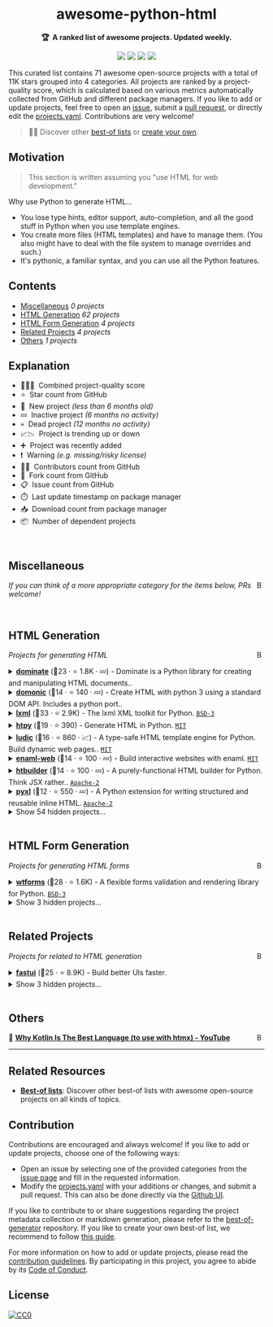 <!-- markdownlint-disable -->
<h1 align="center">
    awesome-python-html
    <br>
</h1>

<p align="center">
    <strong>🏆&nbsp; A ranked list of awesome projects. Updated weekly.</strong>
</p>

<p align="center">
    <a href="https://best-of.org" title="Best-of Badge"><img src="http://bit.ly/3o3EHNN"></a>
    <a href="#Contents" title="Project Count"><img src="https://img.shields.io/badge/projects-71-blue.svg?color=5ac4bf"></a>
    <a href="#Contribution" title="Contributions are welcome"><img src="https://img.shields.io/badge/contributions-welcome-green.svg"></a>
    <a href="https://github.com/hasansezertasan/awesome-python-html/releases" title="Best-of Updates"><img src="https://img.shields.io/github/release-date/hasansezertasan/awesome-python-html?color=green&label=updated"></a>
</p>

This curated list contains 71 awesome open-source projects with a total of 11K stars grouped into 4 categories. All projects are ranked by a project-quality score, which is calculated based on various metrics automatically collected from GitHub and different package managers. If you like to add or update projects, feel free to open an [issue](https://github.com/hasansezertasan/awesome-python-html/issues/new/choose), submit a [pull request](https://github.com/hasansezertasan/awesome-python-html/pulls), or directly edit the [projects.yaml](https://github.com/hasansezertasan/awesome-python-html/edit/main/projects.yaml). Contributions are very welcome!

> 🧙‍♂️  Discover other [best-of lists](https://best-of.org) or [create your own](https://github.com/best-of-lists/best-of/blob/main/create-best-of-list.md).

## Motivation

> This section is written assuming you "use HTML for web development."

Why use Python to generate HTML...

* You lose type hints, editor support, auto-completion, and all the good stuff in Python when you use template engines.
* You create more files (HTML templates) and have to manage them. (You also might have to deal with the file system to manage overrides and such.)
* It's pythonic, a familiar syntax, and you can use all the Python features.

## Contents

- [Miscellaneous](#miscellaneous) _0 projects_
- [HTML Generation](#html-generation) _62 projects_
- [HTML Form Generation](#html-form-generation) _4 projects_
- [Related Projects](#related-projects) _4 projects_
- [Others](#others) _1 projects_

## Explanation
- 🥇🥈🥉&nbsp; Combined project-quality score
- ⭐️&nbsp; Star count from GitHub
- 🐣&nbsp; New project _(less than 6 months old)_
- 💤&nbsp; Inactive project _(6 months no activity)_
- 💀&nbsp; Dead project _(12 months no activity)_
- 📈📉&nbsp; Project is trending up or down
- ➕&nbsp; Project was recently added
- ❗️&nbsp; Warning _(e.g. missing/risky license)_
- 👨‍💻&nbsp; Contributors count from GitHub
- 🔀&nbsp; Fork count from GitHub
- 📋&nbsp; Issue count from GitHub
- ⏱️&nbsp; Last update timestamp on package manager
- 📥&nbsp; Download count from package manager
- 📦&nbsp; Number of dependent projects

<br>

## Miscellaneous

<a href="#contents"><img align="right" width="15" height="15" src="https://git.io/JtehR" alt="Back to top"></a>

_If you can think of a more appropriate category for the items below, PRs welcome!_

<br>

## HTML Generation

<a href="#contents"><img align="right" width="15" height="15" src="https://git.io/JtehR" alt="Back to top"></a>

_Projects for generating HTML_

<details><summary><b><a href="https://github.com/Knio/dominate">dominate</a></b> (🥇23 ·  ⭐ 1.8K · 💤) - Dominate is a Python library for creating and manipulating HTML documents..</summary>


---

<br>

 _1 projects are hidden because they don't fulfill the minimal requirements._

---
</details>
<details><summary><b><a href="https://github.com/byteface/domonic">domonic</a></b> (🥇14 ·  ⭐ 140 · 💤) - Create HTML with python 3 using a standard DOM API. Includes a python port..</summary>


---

<br>

 _1 projects are hidden because they don't fulfill the minimal requirements._

---
</details>
<details><summary><b><a href="https://github.com/lxml/lxml">lxml</a></b> (🥇33 ·  ⭐ 2.9K) - The lxml XML toolkit for Python. <code><a href="http://bit.ly/3aKzpTv">BSD-3</a></code></summary>

- [GitHub](https://github.com/lxml/lxml) (👨‍💻 170 · 🔀 580 · 📥 9.7K · 📦 590K · ⏱️ 24.09.2025):

	```
	git clone https://github.com/lxml/lxml
	```
</details>
<details><summary><b><a href="https://github.com/pelme/htpy">htpy</a></b> (🥇19 ·  ⭐ 390) - Generate HTML in Python. <code><a href="http://bit.ly/34MBwT8">MIT</a></code></summary>

- [GitHub](https://github.com/pelme/htpy) (👨‍💻 17 · 🔀 26 · 📦 58 · 📋 39 - 15% open · ⏱️ 28.08.2025):

	```
	git clone https://github.com/pelme/htpy
	```
</details>
<details><summary><b><a href="https://github.com/getludic/ludic">ludic</a></b> (🥇16 ·  ⭐ 860 · 📈) - A type-safe HTML template engine for Python. Build dynamic web pages.. <code><a href="http://bit.ly/34MBwT8">MIT</a></code></summary>

- [GitHub](https://github.com/getludic/ludic) (👨‍💻 8 · 🔀 18 · 📥 400 · 📦 15 · 📋 29 - 58% open · ⏱️ 23.08.2025):

	```
	git clone https://github.com/paveldedik/ludic
	```
</details>
<details><summary><b><a href="https://github.com/codelv/enaml-web">enaml-web</a></b> (🥇14 ·  ⭐ 100 · 💤) - Build interactive websites with enaml. <code><a href="http://bit.ly/34MBwT8">MIT</a></code></summary>

- [GitHub](https://github.com/codelv/enaml-web) (👨‍💻 6 · 🔀 17 · 📦 14 · 📋 33 - 21% open · ⏱️ 19.03.2025):

	```
	git clone https://github.com/codelv/enaml-web
	```
</details>
<details><summary><b><a href="https://github.com/tvst/htbuilder">htbuilder</a></b> (🥇14 ·  ⭐ 100 · 💤) - A purely-functional HTML builder for Python. Think JSX rather.. <code><a href="http://bit.ly/3nYMfla">Apache-2</a></code></summary>

- [GitHub](https://github.com/tvst/htbuilder) (👨‍💻 4 · 🔀 13 · 📦 5.2K · 📋 3 - 66% open · ⏱️ 09.01.2025):

	```
	git clone https://github.com/tvst/htbuilder
	```
</details>
<details><summary><b><a href="https://github.com/dropbox/pyxl">pyxl</a></b> (🥈12 ·  ⭐ 550 · 💤) - A Python extension for writing structured and reusable inline HTML. <code><a href="http://bit.ly/3nYMfla">Apache-2</a></code></summary>

- [GitHub](https://github.com/dropbox/pyxl) (👨‍💻 48 · 🔀 34 · ⏱️ 14.01.2025):

	```
	git clone https://github.com/dropbox/pyxl
	```
</details>
<details><summary>Show 54 hidden projects...</summary>

- <b><a href="https://github.com/volfpeter/markyp">markyp</a></b> (🥈11 ·  ⭐ 39) - Python 3 tools for creating markup documents.
- <b><a href="https://github.com/Hrabal/TemPy">TemPy</a></b> (🥇16 ·  ⭐ 140 · 💀) - Python Object Oriented Html Templating System. <code><a href="http://bit.ly/3nYMfla">Apache-2</a></code>
- <b><a href="https://github.com/leforestier/yattag">yattag</a></b> (🥇15 ·  ⭐ 350 · 💤) - Python library to generate HTML or XML in a readable, concise.. <code>❗Unlicensed</code>
- <b><a href="https://github.com/tylerbakke/MarkupPy">MarkupPy</a></b> (🥇14 ·  ⭐ 11 · 💤) - MarkupPy - An HTML/XML generator. <code><a href="http://bit.ly/34MBwT8">MIT</a></code>
- <b><a href="https://github.com/BrainStormYourWayIn/sierra">sierra</a></b> (🥈13 ·  ⭐ 91) - A Pythonic wraparound of HTML/CSS/JS. <code><a href="http://bit.ly/3nYMfla">Apache-2</a></code>
- <b><a href="https://github.com/sanic-org/html5tagger">html5tagger</a></b> (🥈13 ·  ⭐ 32 · 💀) - Create HTML documents from Python. <code><a href="http://bit.ly/3rvuUlR">Unlicense</a></code>
- <b><a href="https://github.com/apiad/auditorium">auditorium</a></b> (🥈12 ·  ⭐ 83 · 💀) - An HTML+CSS+JS generator from pure Python code. <code>❗Unlicensed</code>
- <b><a href="https://github.com/basxsoftwareassociation/htmlgenerator">htmlgenerator</a></b> (🥈11 ·  ⭐ 41 · 💤) - TL;DR DOM on the server-side. <code><a href="http://bit.ly/3aKzpTv">BSD-3</a></code>
- <b><a href="https://github.com/pyxl4/pyxl4">pyxl4</a></b> (🥈10 ·  ⭐ 89 · 💀) - Extend Python syntax with HTML. <code><a href="http://bit.ly/3nYMfla">Apache-2</a></code>
- <b><a href="https://github.com/miyakogi/wdom">wdom</a></b> (🥈10 ·  ⭐ 75 · 💀) - Web technology based GUI library for desktop applications. <code><a href="http://bit.ly/34MBwT8">MIT</a></code>
- <b><a href="https://github.com/keithasaurus/simple_html">simple_html</a></b> (🥈10 ·  ⭐ 50) - fast, templateless html generation. <code><a href="http://bit.ly/34MBwT8">MIT</a></code>
- <b><a href="https://github.com/jaimevp54/htmlBuilder">htmlBuilder</a></b> (🥈10 ·  ⭐ 39 · 💀) - A beautiful html builder built with python. <code><a href="http://bit.ly/34MBwT8">MIT</a></code>
- <b><a href="https://github.com/jpsca/jinjax-ui">jinjax-ui</a></b> (🥈10 ·  ⭐ 20) - JinjaX UI components. <code><a href="http://bit.ly/34MBwT8">MIT</a></code>
- <b><a href="https://github.com/vchan/hyperscript">hyperscript</a></b> (🥈10 ·  ⭐ 10 · 💤) - HyperText with Python. <code><a href="http://bit.ly/34MBwT8">MIT</a></code>
- <b><a href="https://github.com/Parnassius/domify">domify</a></b> (🥈10 ·  ⭐ 7) - HTML generator using pure Python. <code><a href="http://bit.ly/34MBwT8">MIT</a></code>
- <b><a href="https://github.com/CheeseCake87/pyhead">pyhead</a></b> (🥈10 ·  ⭐ 4) - The Python HTML head filler. <code><a href="http://bit.ly/34MBwT8">MIT</a></code>
- <b><a href="https://github.com/koaning/mohtml">mohtml</a></b> (🥈9 ·  ⭐ 57) - DSL for HTML that targets marimo and more!. <code><a href="http://bit.ly/34MBwT8">MIT</a></code>
- <b><a href="https://github.com/Michael-F-Ellis/htmltree">htmltree</a></b> (🥈9 ·  ⭐ 36 · 💀) - Generalized nested html element tree with recursive rendering. <code><a href="http://bit.ly/34MBwT8">MIT</a></code>
- <b><a href="https://github.com/LiftoffSoftware/htmltag">htmltag</a></b> (🥈9 ·  ⭐ 22 · 💀) - A Python (2 *and* 3) module for wrapping whatever strings you want.. <code><a href="http://bit.ly/3nYMfla">Apache-2</a></code>
- <b><a href="https://github.com/MohammadrezaAmani/INUI">INUI</a></b> (🥈9 ·  ⭐ 21 · 💤) - Powerful and Highly Customizable Python Library for UI. <code><a href="http://bit.ly/34MBwT8">MIT</a></code>
- <b><a href="https://github.com/srittau/python-htmlgen">python-htmlgen</a></b> (🥈9 ·  ⭐ 17 · 💀) - Python HTML 5 Generator. <code><a href="http://bit.ly/34MBwT8">MIT</a></code>
- <b><a href="https://github.com/pcarbonn/fast_html">fast_html</a></b> (🥉8 ·  ⭐ 100) - Generate HTML conveniently and efficiently in Python. <code><a href="http://bit.ly/37RvQcA">❗️LGPL-3.0</a></code>
- <b><a href="https://github.com/cenkalti/pyhtml">pyhtml</a></b> (🥉8 ·  ⭐ 75 · 💀) - HTML generation library for Python. <code>❗Unlicensed</code>
- <b><a href="https://github.com/ejplatform/hyperpython">hyperpython</a></b> (🥉7 ·  ⭐ 59 · 💀) - A small DSL to write HTML in Python. <code>❗Unlicensed</code>
- <b><a href="https://github.com/timothycrosley/thedom">thedom</a></b> (🥉7 ·  ⭐ 24 · 💀) - A python framework to generate html and JavaScript from reusable.. <code><a href="http://bit.ly/2KucAZR">❗️GPL-2.0</a></code>
- <b><a href="https://github.com/frodo821/Rattlepy">Rattlepy</a></b> (🥉7 ·  ⭐ 9 · 💀) - A easy-to-use pure python HTML template engine. <code><a href="http://bit.ly/34MBwT8">MIT</a></code>
- <b><a href="https://github.com/mwd1993/QuykHtml">QuykHtml</a></b> (🥉6 ·  ⭐ 19) - A python library that allows you to quickly and easily generate HTML.. <code><a href="http://bit.ly/34MBwT8">MIT</a></code>
- <b><a href="https://github.com/Unviray/pyplater">pyplater</a></b> (🥉6 ·  ⭐ 12 · 💀) - Build html component with python. <code><a href="http://bit.ly/34MBwT8">MIT</a></code>
- <b><a href="https://github.com/quokkaproject/flask-htmlbuilder">flask-htmlbuilder</a></b> (🥉6 ·  ⭐ 11 · 💀) - Builds HTML from Python (recovered from local.. <code><a href="http://bit.ly/3aKzpTv">BSD-3</a></code>
- <b><a href="https://github.com/mosquito/tagz">tagz</a></b> (🥉6 ·  ⭐ 6 · 💀) - tagz is a html tags builder. <code><a href="http://bit.ly/34MBwT8">MIT</a></code>
- <b><a href="https://github.com/rorre/liku">liku</a></b> (🥉6 ·  ⭐ 5 · 💀) - Python HTML templating, inspired by modern Web Development. <code><a href="http://bit.ly/34MBwT8">MIT</a></code>
- <b><a href="https://github.com/mdamien/lys">lys</a></b> (🥉5 ·  ⭐ 77 · 💀) - Simple HTML templating for Python. <code>❗Unlicensed</code>
- <b><a href="https://github.com/SimonSapin/html5ever-python">html5ever-python</a></b> (🥉5 ·  ⭐ 41 · 💀) - Python bindings for html5ever, using CFFI. <code>❗Unlicensed</code>
- <b><a href="https://github.com/nosamanuel/cottonmouth">cottonmouth</a></b> (🥉5 ·  ⭐ 15 · 💀) - Pure-Python HTML generation. <code><a href="http://bit.ly/3aKzpTv">BSD-3</a></code>
- <b><a href="https://github.com/quadrant-newmedia/html_generators">html_generators</a></b> (🥉5 ·  ⭐ 9 · 💀) - Functional, streaming HTML generation. <code><a href="http://bit.ly/34MBwT8">MIT</a></code>
- <b><a href="https://github.com/ndendic/RustyTags">rusty-tags</a></b> (🥉5 ·  ⭐ 8 · 🐣) - High-performance HTML generation library in Rust with Python.. <code>❗Unlicensed</code>
- <b><a href="https://github.com/bitplorer/uidom">uidom</a></b> (🥉5 ·  ⭐ 2 · 💤) - Blade like HTML Library for Python. <code><a href="http://bit.ly/34MBwT8">MIT</a></code>
- <b><a href="https://github.com/lxndrdagreat/phlex">phlex</a></b> (🥉5 · 💀) - Simple, flexible static HTML builder written in Python. <code><a href="http://bit.ly/34MBwT8">MIT</a></code>
- <b><a href="https://github.com/maxpert/htmxido">htmxido</a></b> (🥉4 ·  ⭐ 21 · 💀) - HTMX generation in Python 3 using DSL. <code><a href="http://bit.ly/34MBwT8">MIT</a></code>
- <b><a href="https://github.com/niklasf/python-tinyhtml">python-tinyhtml</a></b> (🥉4 ·  ⭐ 19 · 💤) - A tiny library to safely render compact HTML5 from.. <code><a href="http://bit.ly/3nYMfla">Apache-2</a></code>
- <b><a href="https://github.com/rohitgirdhar/PyHTMLWriter">PyHTMLWriter</a></b> (🥉4 ·  ⭐ 5 · 💀) - HTML Writer in Python. <code>❗Unlicensed</code>
- <b><a href="https://github.com/Strovsk/pytagtree">pytagtree</a></b> (🥉4 ·  ⭐ 1 · 💀) - Create markup tag trees using python code with component like structure. <code><a href="http://bit.ly/34MBwT8">MIT</a></code>
- <b><a href="https://github.com/ClimenteA/htmgem">htmgem</a></b> (🥉3 ·  ⭐ 4 · 💀) - Generate HTML with Python. <code>❗Unlicensed</code>
- <b><a href="https://github.com/Anikeshpatel/dompy">Anikeshpatel/dompy</a></b> (🥉3 ·  ⭐ 3 · 💀) - JavaScript Dom Api for Python, Html Parser and a Web.. <code><a href="http://bit.ly/2M0xdwT">❗️GPL-3.0</a></code>
- <b><a href="https://github.com/ctoscano/SliqueHTML">SliqueHTML</a></b> (🥉3 ·  ⭐ 2 · 💀) - Python library that lets you create HTML using DOM-like objects. <code><a href="http://bit.ly/34MBwT8">MIT</a></code>
- <b><a href="https://github.com/scrussell24/hype-html">hype-html</a></b> (🥉3 ·  ⭐ 2 · 💀) - A minimal python dsl for generating html. <code><a href="http://bit.ly/34MBwT8">MIT</a></code>
- <b><a href="https://github.com/butvinm/markpy">markpy</a></b> (🥉3 ·  ⭐ 1 · 💀) - Embedding tree markup syntax (XML) into Python. <code><a href="http://bit.ly/34MBwT8">MIT</a></code>
- <b><a href="https://github.com/skitschy/pyHTML5builder">pyHTML5builder</a></b> (🥉3 · 💀) -  <code><a href="http://bit.ly/34MBwT8">MIT</a></code>
- <b><a href="https://github.com/doctorOb/dompy">doctorOb/dompy</a></b> (🥉3 · 💀) - Javascript DOM objects in python. Parse html like you would in.. <code>❗Unlicensed</code>
- <b><a href="https://github.com/MassiminoilTrace/PythonBoostrapWebBuilder">PythonBoostrapWebBuilder</a></b> (🥉3 · 💀) - Helper class to generate simple html pages using.. <code><a href="http://bit.ly/2M0xdwT">❗️GPL-3.0</a></code>
- <b><a href="https://github.com/wangxl1998/Python-HTML-Parser">Python-HTML-Parser</a></b> (🥉3 · 💀) - Simple HTML DOM Parser written in python. <code>❗Unlicensed</code>
- <b><a href="https://github.com/m-housh/bootstrap_wrapper">bootstrap_wrapper</a></b> (🥉3 · 💀) - A work in progress, a python library(almost) that uses.. <code>❗Unlicensed</code>
- <b><a href="https://github.com/tlonny/pdoo">pdoo</a></b> (🥉2 ·  ⭐ 1 · 💀) - PDOO (Python DOM Orchestrator) is a library for generating styled HTML.. <code><a href="http://bit.ly/34MBwT8">MIT</a></code>
- <b><a href="https://github.com/marcuwynu23/JS-templater-python">JS-templater-python</a></b> (🥉1 ·  ⭐ 2 · 💀) - Flask Library/Tool to use pure DOM javascript render.. <code>❗Unlicensed</code>
</details>
<br>

## HTML Form Generation

<a href="#contents"><img align="right" width="15" height="15" src="https://git.io/JtehR" alt="Back to top"></a>

_Projects for generating HTML forms_

<details><summary><b><a href="https://github.com/pallets-eco/wtforms">wtforms</a></b> (🥇28 ·  ⭐ 1.6K) - A flexible forms validation and rendering library for Python. <code><a href="http://bit.ly/3aKzpTv">BSD-3</a></code></summary>

- [GitHub](https://github.com/pallets-eco/wtforms) (👨‍💻 170 · 🔀 400 · 📥 37 · 📦 260K · 📋 470 - 12% open · ⏱️ 22.08.2025):

	```
	git clone https://github.com/pallets-eco/wtforms
	```
</details>
<details><summary>Show 3 hidden projects...</summary>

- <b><a href="https://github.com/Pylons/deform">deform</a></b> (🥈20 ·  ⭐ 420) - A Python HTML form library. <code>❗Unlicensed</code>
- <b><a href="https://github.com/boardpack/reforms">reforms</a></b> (🥉5 ·  ⭐ 25 · 💀) - Reforms is a fresh pydantic-based forms validation and rendering library.. <code><a href="http://bit.ly/34MBwT8">MIT</a></code>
- <b><a href="https://github.com/BlitzJB/blitz-forms">blitz-forms</a></b> (🥉4 · 💀) - python library to programmatically generate html forms. <code><a href="http://bit.ly/34MBwT8">MIT</a></code>
</details>
<br>

## Related Projects

<a href="#contents"><img align="right" width="15" height="15" src="https://git.io/JtehR" alt="Back to top"></a>

_Projects for related to HTML generation_

<details><summary><b><a href="https://github.com/pydantic/FastUI">fastui</a></b> (🥇25 ·  ⭐ 8.9K) - Build better UIs faster.</summary>


---

<br>

 _1 projects are hidden because they don't fulfill the minimal requirements._

---
</details>
<details><summary>Show 3 hidden projects...</summary>

- <b><a href="https://github.com/PyHAT-stack/awesome-python-htmx">awesome-python-htmx</a></b> (🥈11 ·  ⭐ 1.3K · 💀) - A curated list of things related to python-based web.. <code><a href="http://bit.ly/34MBwT8">MIT</a></code>
- <b><a href="https://github.com/liveviews/liveviews">liveviews</a></b> (🥈7 ·  ⭐ 490 · 💤) - Phoenix LiveView workalikes for different languages and.. <code>❗Unlicensed</code>
- <b><a href="https://github.com/metaperl/pure-python-web-development">pure-python-web-development</a></b> (🥉6 ·  ⭐ 100 · 💀) - Avoid the CSS/JS/HTML soup - develop web apps.. <code>❗Unlicensed</code>
</details>
<br>

## Others

<a href="#contents"><img align="right" width="15" height="15" src="https://git.io/JtehR" alt="Back to top"></a>

🔗&nbsp;<b><a href="https://www.youtube.com/watch?v=zJNkIJCQohU">Why Kotlin Is The Best Language (to use with htmx) - YouTube</a></b>  


---

## Related Resources

- [**Best-of lists**](https://best-of.org): Discover other best-of lists with awesome open-source projects on all kinds of topics.

## Contribution

Contributions are encouraged and always welcome! If you like to add or update projects, choose one of the following ways:

- Open an issue by selecting one of the provided categories from the [issue page](https://github.com/hasansezertasan/awesome-python-html/issues/new/choose) and fill in the requested information.
- Modify the [projects.yaml](https://github.com/hasansezertasan/awesome-python-html/blob/main/projects.yaml) with your additions or changes, and submit a pull request. This can also be done directly via the [Github UI](https://github.com/hasansezertasan/awesome-python-html/edit/main/projects.yaml).

If you like to contribute to or share suggestions regarding the project metadata collection or markdown generation, please refer to the [best-of-generator](https://github.com/best-of-lists/best-of-generator) repository. If you like to create your own best-of list, we recommend to follow [this guide](https://github.com/best-of-lists/best-of/blob/main/create-best-of-list.md).

For more information on how to add or update projects, please read the [contribution guidelines](https://github.com/hasansezertasan/awesome-python-html/blob/main/CONTRIBUTING.md). By participating in this project, you agree to abide by its [Code of Conduct](https://github.com/hasansezertasan/awesome-python-html/blob/main/.github/CODE_OF_CONDUCT.md).

## License

[![CC0](https://mirrors.creativecommons.org/presskit/buttons/88x31/svg/by-sa.svg)](https://creativecommons.org/licenses/by-sa/4.0/)
